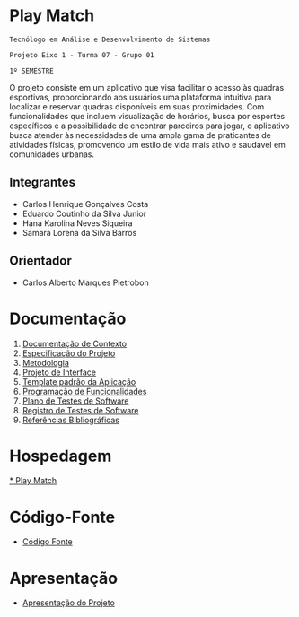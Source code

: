 # Play Match

`Tecnólogo em Análise e Desenvolvimento de Sistemas`

`Projeto Eixo 1 - Turma 07 - Grupo 01`

`1º SEMESTRE`

O projeto consiste em um aplicativo que visa facilitar o acesso às quadras esportivas, proporcionando aos usuários uma plataforma intuitiva para localizar e reservar quadras disponíveis em suas proximidades. Com funcionalidades que incluem visualização de horários, busca por esportes específicos e a possibilidade de encontrar parceiros para jogar, o aplicativo busca atender às necessidades de uma ampla gama de praticantes de atividades físicas, promovendo um estilo de vida mais ativo e saudável em comunidades urbanas.

## Integrantes

* Carlos Henrique Gonçalves Costa
* Eduardo Coutinho da Silva Junior
* Hana Karolina Neves Siqueira
* Samara Lorena da Silva Barros


## Orientador

* Carlos Alberto Marques Pietrobon

# Documentação

<ol>
<li><a href="documentos/01-Documentação de Contexto.md"> Documentação de Contexto</a></li>
<li><a href="documentos/02-Especificação do Projeto.md"> Especificação do Projeto</a></li>
<li><a href="documentos/03-Metodologia.md"> Metodologia</a></li>
<li><a href="documentos/04-Projeto de Interface.md"> Projeto de Interface</a></li>
<li><a href="documentos/05-Template padrão da Aplicação.md"> Template padrão da Aplicação</a></li>
<li><a href="documentos/06-Programação de Funcionalidades.md"> Programação de Funcionalidades</a></li>
<li><a href="documentos/07-Plano de Testes de Software.md"> Plano de Testes de Software</a></li>
<li><a href="documentos/08-Registro de Testes de Software.md"> Registro de Testes de Software</a></li>
<li><a href="documentos/09-Referências.md"> Referências Bibliográficas</a></li>
</ol>

# Hospedagem

[* Play Match](https://icei-puc-minas-pmv-ads.github.io/pmv-ads-2024-1-e1-proj-web-t7-play-match/) 

# Código-Fonte

* <a href="codigo-fonte/README.md">Código Fonte</a>

# Apresentação

* <a href="apresentacao/README.md">Apresentação do Projeto</a>
